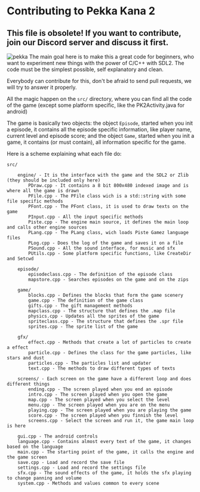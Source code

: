 # Contributing to Pekka Kana 2

## This file is obsolete! If you want to contribute, join our Discord server and discuss it first.

![pekka](res/gfx/manual/chick.png?raw=true)
The main goal here is to make this a great code for beginners, who want to experiment new things with the power of C/C++ with SDL2.
The code must be the simplest possible, self explanatory and clean.

Everybody can contribute for this, don't be afraid to send pull requests, we will try to answer it properly.

All the magic happen on the `src/` directory, where you can find all the code of the game (except some platform specific, like the PK2Activity.java for android)

The game is basically two objects: the object `Episode`, started when you init a episode, it contains all the episode specific information, like player name, current level and episode score; and the object `Game`, started when you init a game, it contains (or must contain), all information specific for the game.

Here is a scheme explaining what each file do:

```
src/

    engine/ - It is the interface with the game and the SDL2 or Zlib (they should be included only here)
        PDraw.cpp - It contains a 8 bit 800x480 indexed image and is where all the game is drawn
        PFile.cpp - The PFile class wich is a std::string with some file specific methods
        PFont.cpp - The PFont class, it is used to draw texts on the game 
        PInput.cpp - All the input specific methods
        Piste.cpp - The engine main source, it defines the main loop and calls other engine sources
        PLang.cpp - The PLang class, wich loads Piste Gamez language files
        PLog.cpp - Does the log of the game and saves it on a file
        PSound.cpp - All the sound interface, for music and sfx
        PUtils.cpp - Some platform specific functions, like CreateDir and Setcwd
    
    episode/
        episodeclass.cpp - The definition of the episode class
        mapstore.cpp - Searches episodes on the game and on the zips
    
    game/
        blocks.cpp - Defines the blocks that form the game scenery
        game.cpp - The definition of the game class
        gifts.cpp - The gift management methods
        mapclass.cpp - The structure that defines the .map file
        physics.cpp - Updates all the sprites of the game
        spriteclass.cpp - The structure that defines the .spr file
        sprites.cpp - The sprite list of the game
    
    gfx/
        effect.cpp - Methods that create a lot of particles to create a effect
        particle.cpp - Defines the class for the game particles, like stars and dust
        particles.cpp - The particles list and updater
        text.cpp - The methods to draw different types of texts
    
    screens/ - Each screen on the game have a different loop and does different things
        ending.cpp - The screen played when you end an episode
        intro.cpp - The screen played when you open the game
        map.cpp - The screen played when you select the level
        menu.cpp - The screen played when you are on the menu
        playing.cpp - The screen played when you are playing the game
        score.cpp - The screen played when you finnish the level
        screens.cpp - Select the screen and run it, the game main loop is here

    gui.cpp - The android controls
    language.cpp - Contains almost every text of the game, it changes based on the language
    main.cpp - The starting point of the game, it calls the engine and the game screen
    save.cpp - Load and record the save file
    settings.cpp - Load and record the settings file
    sfx.cpp - The sound effects of the game, it holds the sfx playing to change panning and volume
    system.cpp - Methods and values common to every scene

```
